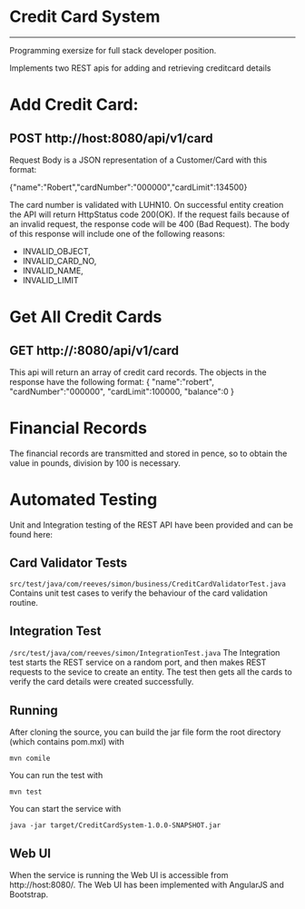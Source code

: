 # Credit Card System
--------------------

Programming exersize for full stack developer position.

Implements two REST apis for adding and retrieving creditcard details
# Add Credit Card: #
## POST http://host:8080/api/v1/card ##
Request Body is a JSON representation of a Customer/Card with this format:

  {"name":"Robert","cardNumber":"000000","cardLimit":134500}

The card number is validated with LUHN10. On successful entity creation the API will return HttpStatus code 200(OK).
If the request fails because of an invalid request, the response code will be 400 (Bad Request). The body of this response will include one of the following reasons:
 * INVALID_OBJECT,
 * INVALID_CARD_NO,
 * INVALID_NAME,
 * INVALID_LIMIT
  
# Get All Credit Cards #
## GET http://<host>:8080/api/v1/card ##
This api will return an array of credit card records. The objects in the response have the following format:
{   "name":"robert",
    "cardNumber":"000000",
    "cardLimit":100000,
    "balance":0
}

# Financial Records #
The financial records are transmitted and stored in pence, so to obtain the value in pounds, division by 100 is necessary.

# Automated Testing #
Unit and Integration testing of the REST API have been provided and can be found here:
## Card Validator Tests ##

`src/test/java/com/reeves/simon/business/CreditCardValidatorTest.java`
Contains unit test cases to verify the behaviour of the card validation routine.

##  Integration Test ##

`/src/test/java/com/reeves/simon/IntegrationTest.java`
The Integration test starts the REST service on a random port, and then makes REST requests to the sevice to create an entity. The test then gets all the cards to verify the card details were created successfully.

## Running ##
After cloning the source, you can build the jar file form the root directory (which contains pom.mxl) with

`mvn comile`

You can run the test with

`mvn test`

You can start the service with

`java -jar target/CreditCardSystem-1.0.0-SNAPSHOT.jar`

## Web UI ##
When the service is running the Web UI is accessible from http://host:8080/. 
The Web UI has been implemented with AngularJS and Bootstrap.
